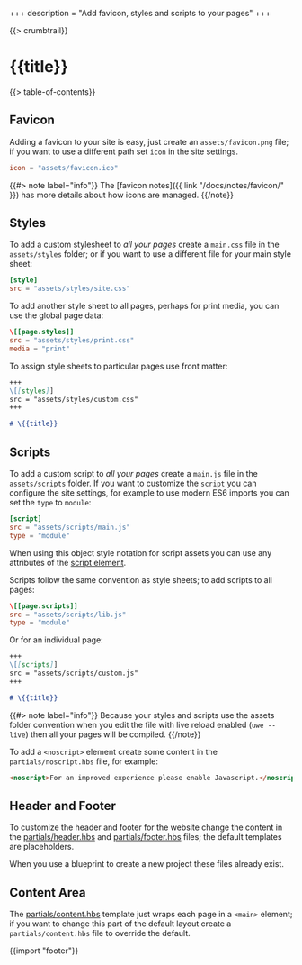 +++
description = "Add favicon, styles and scripts to your pages"
+++

{{> crumbtrail}}

# {{title}}

{{> table-of-contents}}

## Favicon

Adding a favicon to your site is easy, just create an `assets/favicon.png` file; if you want to use a different path set `icon` in the site settings.

```toml
icon = "assets/favicon.ico"
```

{{#> note label="info"}}
The [favicon notes]({{ link "/docs/notes/favicon/" }}) has more details about how icons are managed.
{{/note}}

## Styles

To add a custom stylesheet to *all your pages* create a `main.css` file in the `assets/styles` folder; or if you want to use a different file for your main style sheet:

```toml
[style]
src = "assets/styles/site.css"
```

To add another style sheet to all pages, perhaps for print media, you can use the global page data:

```toml
\[[page.styles]]
src = "assets/styles/print.css"
media = "print"
```

To assign style sheets to particular pages use front matter:

```markdown
+++
\[[styles]]
src = "assets/styles/custom.css"
+++

# \{{title}}
```

## Scripts

To add a custom script to *all your pages* create a `main.js` file in the `assets/scripts` folder. If you want to customize the `script` you can configure the site settings, for example to use modern ES6 imports you can set the `type` to `module`:

```toml
[script]
src = "assets/scripts/main.js"
type = "module"
```

When using this object style notation for script assets you can use any attributes of the [script element][].

Scripts follow the same convention as style sheets; to add scripts to all pages:

```toml
\[[page.scripts]]
src = "assets/scripts/lib.js"
type = "module"
```

Or for an individual page:

```markdown
+++
\[[scripts]]
src = "assets/scripts/custom.js"
+++

# \{{title}}
```

{{#> note label="info"}}
Because your styles and scripts use the assets folder convention when you edit the file with live reload enabled (`uwe --live`) then all your pages will be compiled.
{{/note}}

To add a `<noscript>` element create some content in the `partials/noscript.hbs` file, for example:

```html
<noscript>For an improved experience please enable Javascript.</noscript>
```

## Header and Footer

To customize the header and footer for the website change the content in the [partials/header.hbs](https://github.com/uwe-app/plugins/blob/master/std/core/partials/header.hbs) and [partials/footer.hbs](https://github.com/uwe-app/plugins/blob/master/std/core/partials/footer.hbs) files; the default templates are placeholders.

When you use a blueprint to create a new project these files already exist.

## Content Area

The [partials/content.hbs](https://github.com/uwe-app/plugins/blob/master/std/core/partials/content.hbs) template just wraps each page in a `<main>` element; if you want to change this part of the default layout create a `partials/content.hbs` file to override the default.

{{import "footer"}}

[script element]: https://developer.mozilla.org/en-US/docs/Web/HTML/Element/script
